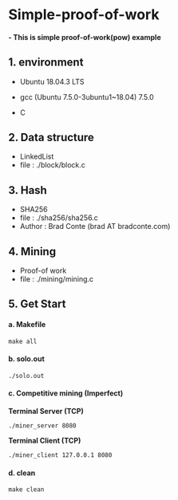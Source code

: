 # Simple-proof-of-work

 #### - This is simple proof-of-work(pow) example <br />

## 1. environment

 - Ubuntu 18.04.3 LTS

 - gcc (Ubuntu 7.5.0-3ubuntu1~18.04) 7.5.0

 - C

   

## 2. Data structure

  -	LinkedList
  -	file : ./block/block.c



## 3. Hash

 - SHA256
 - file : ./sha256/sha256.c
 - Author : Brad Conte (brad AT bradconte.com)



## 4. Mining

 - Proof-of work
 - file : ./mining/mining.c



## 5. Get Start

#### a. Makefile

```
make all
```



#### b.  solo.out

```
./solo.out
```



#### c. Competitive mining (Imperfect)

**Terminal Server (TCP)**

```
./miner_server 8080
```

**Terminal Client (TCP)**

```
./miner_client 127.0.0.1 8080
```



#### d. clean

```
make clean
```

